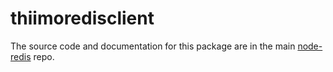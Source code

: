 # thiimoredisclient
The source code and documentation for this package are in the main [node-redis](https://github.com/redis/node-redis) repo.
